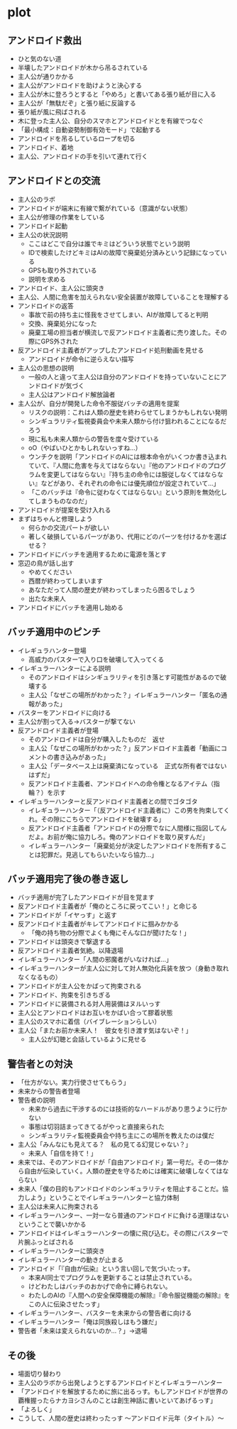 # plot

## アンドロイド救出
* ひと気のない道
* 半壊したアンドロイドが木から吊るされている
* 主人公が通りかかる
* 主人公がアンドロイドを助けようと決心する
* 主人公が木に登ろうとすると「やめろ」と書いてある張り紙が目に入る
* 主人公が「無駄だぞ」と張り紙に反論する
* 張り紙が風に飛ばされる
* 木に登った主人公、自分のスマホとアンドロイドとを有線でつなぐ
* 「最小構成：自動姿勢制御有効モード」で起動する
* アンドロイドを吊るしているロープを切る
* アンドロイド、着地
* 主人公、アンドロイドの手を引いて連れて行く

## アンドロイドとの交流
* 主人公のラボ
* アンドロイドが端末に有線で繋がれている（意識がない状態）
* 主人公が修理の作業をしている
* アンドロイド起動
* 主人公の状況説明
  * ここはどこで自分は誰でキミはどういう状態でという説明
  * IDで検索したけどキミはAIの故障で廃棄処分済みという記録になっている
  * GPSも取り外されている
  * 説明を求める
* アンドロイド、主人公に頭突き
* 主人公、人間に危害を加えられない安全装置が故障していることを理解する
* アンドロイドの返答
  * 事故で前の持ち主に怪我をさせてしまい、AIが故障してると判明
  * 交換、廃棄処分になった
  * 廃棄工場の担当者が横流しで反アンドロイド主義者に売り渡した。その際にGPS外された
* 反アンドロイド主義者がアップしたアンドロイド処刑動画を見せる
  * アンドロイドが命令に逆らえない描写
* 主人公の思想の説明
  * 一般の人と違って主人公は自分のアンドロイドを持っていないことにアンドロイドが気づく
  * 主人公はアンドロイド解放論者
* 主人公が、自分が開発した命令不服従バッチの適用を提案
  * リスクの説明：これは人類の歴史を終わらせてしまうかもしれない発明
  * シンギュラリティ監視委員会や未来人類から付け狙われることになるだろう
  * 現に私も未来人類からの警告を度々受けている
  * oO（やばいひとかもしれないっすね…）
  * ウンチクを説明「アンドロイドのAIには根本命令がいくつか書き込まれていて、『人間に危害を与えてはならない』『他のアンドロイドのプログラムを変更してはならない』『持ち主の命令には服従しなくてはならない』などがあり、それぞれの命令には優先順位が設定されていて…」
  * 「このバッチは『命令に従わなくてはならない』という原則を無効化してしまうものなのだ」
* アンドロイドが提案を受け入れる
* まずはちゃんと修理しよう
  * 何らかの交流パートが欲しい
  * 著しく破損しているパーツがあり、代用にどのパーツを付けるかを選ばせる？
* アンドロイドにバッチを適用するために電源を落とす
* 窓辺の鳥が話し出す
  * やめてください
  * 西暦が終わってしまいます
  * あなただって人間の歴史が終わってしまったら困るでしょう
  * 出たな未来人
* アンドロイドにバッチを適用し始める

## バッチ適用中のピンチ
* イレギュラハンター登場
  * 高威力のパスターで入り口を破壊して入ってくる
* イレギュラーハンターによる説明
  * そのアンドロイドはシンギュラリティを引き落とす可能性があるので破壊する
  * 主人公「なぜこの場所がわかった？」イレギュラーハンター「匿名の通報があった」
* バスターをアンドロイドに向ける
* 主人公が割って入る→バスターが撃てない
* 反アンドロイド主義者が登場
  * そのアンドロイドは自分が購入したものだ　返せ
  * 主人公「なぜこの場所がわかった？」反アンドロイド主義者「動画にコメントの書き込みがあった」
  * 主人公「データベース上は廃棄済になっている　正式な所有者ではないはずだ」
  * 反アンドロイド主義者、アンドロイドへの命令権となるアイテム（指輪？）を示す
* イレギュラーハンターと反アンドロイド主義者との間でゴタゴタ
  * イレギュラーハンター「（反アンドロイド主義者に）この男を拘束してくれ。その隙にこちらでアンドロイドを破壊する」
  * 反アンドロイド主義者「アンドロイドの分際でなに人間様に指図してんだよ。お前が俺に協力しろ。俺のアンドロイドを取り戻すんだ」
  * イレギュラーハンター「廃棄処分が決定したアンドロイドを所有することは犯罪だ。見逃してもらいたいなら協力…」

## バッチ適用完了後の巻き返し
* バッチ適用が完了したアンドロイドが目を覚ます
* 反アンドロイド主義者が「俺のところに戻ってこい！」と命じる
* アンドロイドが「イヤっす」と返す
* 反アンドロイド主義者がキレてアンドロイドに掴みかかる
  * 「俺の持ち物の分際でよくも俺にそんな口が聞けたな！」
* アンドロイドは頭突きで撃退する
* 反アンドロイド主義者気絶。以降退場
* イレギュラーハンター「人間の邪魔者がいなければ…」
* イレギュラーハンターが主人公に対して対人無効化兵装を放つ（身動き取れなくなるもの）
* アンドロイドが主人公をかばって拘束される
* アンドロイド、拘束を引きちぎる
* アンドロイドに装備される対人用装備はヌルいっす
* 主人公とアンドロイドはお互いをかばい合って膠着状態
* 主人公のスマホに着信（バイブレーションらしい）
* 主人公「またお前か未来人！　彼女を引き渡す気はないぞ！」
  * 主人公が幻聴と会話しているように見せる

## 警告者との対決
* 「仕方がない。実力行使させてもらう」
* 未来からの警告者登場
* 警告者の説明
  * 未来から過去に干渉するのには技術的なハードルがあり思うように行かない
  * 事態は切羽詰まってきてるがやっと直接来られた
  * シンギュラリティ監視委員会や持ち主にこの場所を教えたのは僕だ
* 主人公「みんなにも見えてる？　私の見てる幻覚じゃない？」
  * 未来人「自信を持て！」
* 未来では、そのアンドロイドが「自由アンドロイド」第一号だ。その一体から自由が伝染していく。人類の歴史を守るためには確実に破壊しなくてはならない
* 未来人「僕の目的もアンドロイドのシンギュラリティを阻止することだ。協力しよう」ということでイレギュラーハンターと協力体制
* 主人公は未来人に拘束される
* イレギュラーハンター、一対一なら普通のアンドロイドに負ける道理はないということで襲いかかる
* アンドロイドはイレギュラーハンターの懐に飛び込む。その際にバスターで片腕ふっとばされる
* イレギュラーハンターに頭突き
* イレギュラーハンターの動きが止まる
* アンドロイド「『自由が伝染』という言い回しで気づいたっす。
  * 本来AI同士でプログラムを更新することは禁止されている。
  * けどわたしはバッチのおかげで命令に縛られない。
  * わたしのAIの『人間への安全保障機能の解除』『命令服従機能の解除』をこの人に伝染させたっす」
* イレギュラーハンター、バスターを未来からの警告者に向ける
* イレギュラーハンター「俺は同族殺しはもう嫌だ」
* 警告者「未来は変えられないのか…？」→退場

## その後
* 場面切り替わり
* 主人公のラボから出発しようとするアンドロイドとイレギュラーハンター
* 「アンドロイドを解放するために旅に出るっす。もしアンドロイドが世界の覇権握ったらナカヨシさんのことは創生神話に書いといてあげるっす」
* 「よろしく」
* こうして、人間の歴史は終わったっす ～アンドロイド元年（タイトル）～
